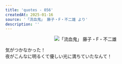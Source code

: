 ```yaml
---
title: 'quotes - 056'
createdAt: 2025-01-16
source: '「流血鬼」 藤子・F・不二雄 より'
description: ''
---
```

<div style="display:flex;justify-content: center; margin-bottom:1em;">
<img src="https://i.gyazo.com/3de68aadbd503d9d39c8facb47da66b6.png" alt="「流血鬼」 藤子・F・不二雄" 
    style="max-width:450px;">
</div>

気がつかなかった！  
夜がこんなに明るくて優しい光に満ちていたなんて！